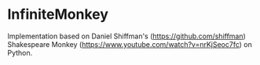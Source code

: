 # InfiniteMonkey
Implementation based on Daniel Shiffman's (https://github.com/shiffman) Shakespeare Monkey (https://www.youtube.com/watch?v=nrKjSeoc7fc) on Python.